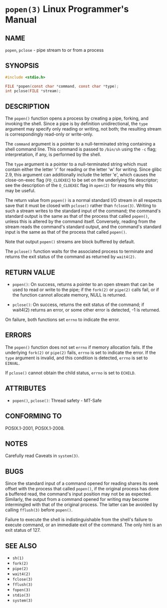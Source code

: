 # `popen(3)` Linux Programmer's Manual
## NAME
`popen`, `pclose` - pipe stream to or from a process
## SYNOPSIS
```c
#include <stdio.h>

FILE *popen(const char *command, const char *type);
int pclose(FILE *stream);
```
## DESCRIPTION
The `popen()` function opens a process by creating a pipe, forking, and invoking the shell. Since a pipe is by definition unidirectional, the `type` argument may specify only reading or writing, not both; the resulting stream is correspondingly read-only or write-only.

The `command` argument is a pointer to a null-terminated string containing a shell command line. This command is passed to `/bin/sh` using the `-c` flag; interpretation, if any, is performed by the shell.

The `type` argument is a pointer to a null-terminated string which must contain either the letter 'r' for reading or the letter 'w' for writing. Since glibc 2.9, this argument can additionally include the letter 'e', which causes the close-on-exec flag (`FD_CLOEXEC`) to be set on the underlying file descriptor; see the description of the `O_CLOEXEC` flag in `open(2)` for reasons why this may be useful.

The return value from `popen()` is a normal standard I/O stream in all respects save that it must be closed with `pclose()` rather than `fclose(3)`. Writing to such a stream writes to the standard input of the command; the command's standard output is the same as that of the process that called `popen()`, unless this is altered by the command itself. Conversely, reading from the stream reads the command's standard output, and the command's standard input is the same as that of the process that called `popen()`.

Note that output `popen()` streams are block buffered by default.

The `pclose()` function waits for the associated process to terminate and returns the exit status of the command as returned by `wait4(2)`.
## RETURN VALUE
- `popen()`: On success, returns a pointer to an open stream that can be used to read or write to the pipe; if the `fork(2)` or `pipe(2)` calls fail, or if the function cannot allocate memory, NULL is returned.

- `pclose()`: On success, returns the exit status of the command; if wait4(2) returns an error, or some other error is detected, -1 is returned.

On failure, both functions set `errno` to indicate the error.
## ERRORS
The `popen()` function does not set `errno` if memory allocation fails. If the underlying `fork(2)` or `pipe(2)` fails, `errno` is set to indicate the error. If the `type` argument is invalid, and this condition is detected, `errno` is set to `EINVAL`.

If `pclose()` cannot obtain the child status, `errno` is set to `ECHILD`.
## ATTRIBUTES
- `popen()`, `pclose()`: Thread safety - MT-Safe
## CONFORMING TO
POSIX.1-2001, POSIX.1-2008.
## NOTES
Carefully read Caveats in `system(3)`.

## BUGS
Since the standard input of a command opened for reading shares its seek offset with the process that called `popen()`, if the original process has done a buffered read, the command's input position may not be as expected. Similarly, the output from a command opened for writing may become intermingled with that of the original process. The latter can be avoided by calling `fflush(3)` before `popen()`.

Failure to execute the shell is indistinguishable from the shell's failure to execute command, or an immediate exit of the command. The only hint is an exit status of 127.
## SEE ALSO
- `sh(1)`
- `fork(2)`
- `pipe(2)`
- `wait4(2)`
- `fclose(3)`
- `fflush(3)`
- `fopen(3)`
- `stdio(3)`
- `system(3)`